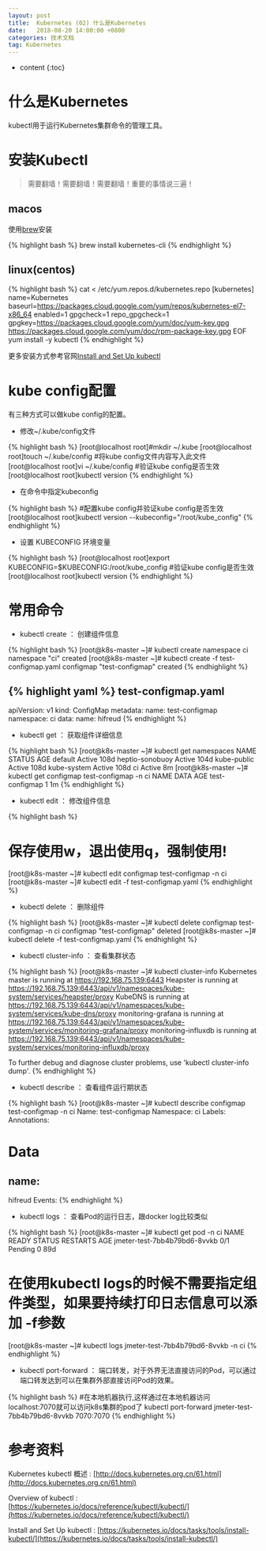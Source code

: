 ```yaml
---
layout: post
title:  Kubernetes (02) 什么是Kubernetes
date:   2018-08-20 14:00:00 +0800
categories: 技术文档
tag: Kubernetes
---
```


* content
{:toc}


什么是Kubernetes
==============

kubectl用于运行Kubernetes集群命令的管理工具。

安装Kubectl
==============

> 需要翻墙！需要翻墙！需要翻墙！重要的事情说三遍！

macos
--------------

使用[brew](https://brew.sh/)安装

{% highlight bash %}
brew install kubernetes-cli
{% endhighlight %}

linux(centos)
--------------

{% highlight bash %}
cat <<EOF > /etc/yum.repos.d/kubernetes.repo
[kubernetes]
name=Kubernetes
baseurl=https://packages.cloud.google.com/yum/repos/kubernetes-el7-x86_64
enabled=1
gpgcheck=1
repo_gpgcheck=1
gpgkey=https://packages.cloud.google.com/yum/doc/yum-key.gpg https://packages.cloud.google.com/yum/doc/rpm-package-key.gpg
EOF
yum install -y kubectl
{% endhighlight %}

更多安装方式参考官网[Install and Set Up kubectl](https://kubernetes.io/docs/tasks/tools/install-kubectl/)


kube config配置
==============

有三种方式可以做kube config的配置。

+ 修改~/.kube/config文件

{% highlight bash %}
[root@localhost root]#mkdir ~/.kube
[root@localhost root]touch ~/.kube/config
#将kube config文件内容写入此文件
[root@localhost root]vi ~/.kube/config
#验证kube config是否生效
[root@localhost root]kubectl version
{% endhighlight %}

+ 在命令中指定kubeconfig

{% highlight bash %}
#配置kube config并验证kube config是否生效
[root@localhost root]kubectl version --kubeconfig="/root/kube_config"
{% endhighlight %}

+ 设置 KUBECONFIG 环境变量

{% highlight bash %}
[root@localhost root]export  KUBECONFIG=$KUBECONFIG:/root/kube_config
#验证kube config是否生效
[root@localhost root]kubectl version
{% endhighlight %}


常用命令
==============

+ kubectl create ： 创建组件信息

{% highlight bash %}
[root@k8s-master ~]# kubectl create namespace ci
namespace "ci" created
[root@k8s-master ~]# kubectl create -f test-configmap.yaml
configmap "test-configmap" created
{% endhighlight %}

{% highlight yaml %}
test-configmap.yaml
-------------------
apiVersion: v1
kind: ConfigMap
metadata:
  name: test-configmap
  namespace: ci
data:
  name: hifreud
{% endhighlight %}

+ kubectl get ： 获取组件详细信息

{% highlight bash %}
[root@k8s-master ~]# kubectl get namespaces
NAME              STATUS    AGE
default           Active    108d
heptio-sonobuoy   Active    104d
kube-public       Active    108d
kube-system       Active    108d
ci                Active    8m
[root@k8s-master ~]# kubectl get configmap test-configmap -n ci
NAME             DATA      AGE
test-configmap   1         1m
{% endhighlight %}

+ kubectl edit ： 修改组件信息

{% highlight bash %}
# 保存使用w，退出使用q，强制使用!
[root@k8s-master ~]# kubectl edit configmap test-configmap -n ci
[root@k8s-master ~]# kubectl edit -f test-configmap.yaml
{% endhighlight %}

+ kubectl delete ： 删除组件

{% highlight bash %}
[root@k8s-master ~]# kubectl delete configmap test-configmap -n ci
configmap "test-configmap" deleted
[root@k8s-master ~]# kubectl delete -f test-configmap.yaml
{% endhighlight %}

+ kubectl cluster-info ： 查看集群状态

{% highlight bash %}
[root@k8s-master ~]# kubectl cluster-info
Kubernetes master is running at https://192.168.75.139:6443
Heapster is running at https://192.168.75.139:6443/api/v1/namespaces/kube-system/services/heapster/proxy
KubeDNS is running at https://192.168.75.139:6443/api/v1/namespaces/kube-system/services/kube-dns/proxy
monitoring-grafana is running at https://192.168.75.139:6443/api/v1/namespaces/kube-system/services/monitoring-grafana/proxy
monitoring-influxdb is running at https://192.168.75.139:6443/api/v1/namespaces/kube-system/services/monitoring-influxdb/proxy

To further debug and diagnose cluster problems, use 'kubectl cluster-info dump'.
{% endhighlight %}

+ kubectl describe ： 查看组件运行期状态

{% highlight bash %}
[root@k8s-master ~]# kubectl describe configmap test-configmap -n ci
Name:         test-configmap
Namespace:    ci
Labels:       <none>
Annotations:  <none>

Data
====
name:
----
hifreud
Events:  <none>
{% endhighlight %}

+ kubectl logs ： 查看Pod的运行日志，跟docker log比较类似

{% highlight bash %}
[root@k8s-master ~]# kubectl get pod -n ci
NAME                           READY     STATUS    RESTARTS   AGE
jmeter-test-7bb4b79bd6-8vvkb   0/1       Pending   0          89d
# 在使用kubectl logs的时候不需要指定组件类型，如果要持续打印日志信息可以添加 -f参数
[root@k8s-master ~]# kubectl logs jmeter-test-7bb4b79bd6-8vvkb -n ci
{% endhighlight %}

+ kubectl port-forward ： 端口转发，对于外界无法直接访问的Pod，可以通过端口转发达到可以在集群外部直接访问Pod的效果。

{% highlight bash %}
#在本地机器执行,这样通过在本地机器访问localhost:7070就可以访问k8s集群的pod了
kubectl port-forward jmeter-test-7bb4b79bd6-8vvkb 7070:7070 
{% endhighlight %}


参考资料
==============

Kubernetes kubectl 概述 : [http://docs.kubernetes.org.cn/61.html](http://docs.kubernetes.org.cn/61.html)

Overview of kubectl : [https://kubernetes.io/docs/reference/kubectl/kubectl/](https://kubernetes.io/docs/reference/kubectl/kubectl/)

Install and Set Up kubectl : [https://kubernetes.io/docs/tasks/tools/install-kubectl/](https://kubernetes.io/docs/tasks/tools/install-kubectl/)